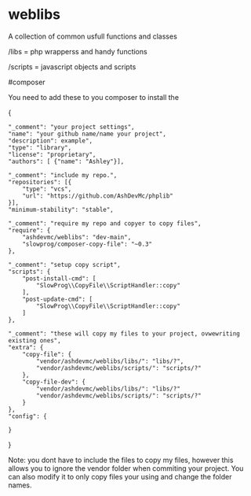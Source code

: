 # weblibs
A collection of common usfull functions and classes

/libs = php wrapperss and handy functions

/scripts = javascript objects and scripts


#composer

You need to add these to you composer to install the 

{

    "_comment": "your project settings",
    "name": "your github name/name your project",
    "description": example",
    "type": "library",
    "license": "proprietary",
    "authors": [ {"name": "Ashley"}],
    
    "_comment": "include my repo.",
    "repositories": [{
        "type": "vcs",
        "url": "https://github.com/AshDevMc/phplib"
    }],
    "minimum-stability": "stable",
    
    "_comment": "require my repo and copyer to copy files",
    "require": {
        "ashdevmc/weblibs": "dev-main",
        "slowprog/composer-copy-file": "~0.3"
    },
    
    "_comment": "setup copy script",
    "scripts": {
        "post-install-cmd": [
            "SlowProg\\CopyFile\\ScriptHandler::copy"
        ],
        "post-update-cmd": [
            "SlowProg\\CopyFile\\ScriptHandler::copy"
        ]
    },
    
    "_comment": "these will copy my files to your project, ovwewriting existing ones",
    "extra": {
        "copy-file": {
            "vendor/ashdevmc/weblibs/libs/": "libs/?",
            "vendor/ashdevmc/weblibs/scripts/": "scripts/?"
        },
        "copy-file-dev": {
            "vendor/ashdevmc/weblibs/libs/": "libs/?"
            "vendor/ashdevmc/weblibs/scripts/": "scripts/?"
        }
    },
    "config": {
        
    }
    
}

Note: you dont have to include the files to copy my files, however this allows you to ignore the vendor folder when commiting your project.
You can also modify it to only copy files your using and change the folder names.
